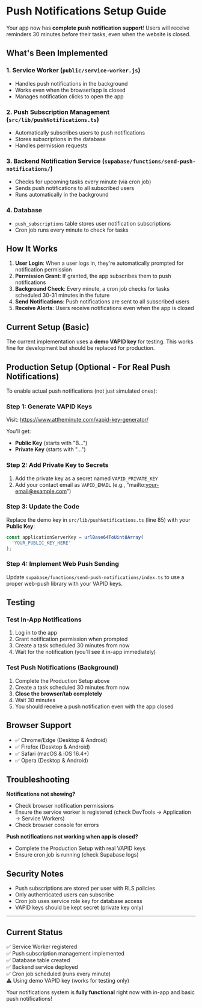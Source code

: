 # Push Notifications Setup Guide

Your app now has **complete push notification support**! Users will receive reminders 30 minutes before their tasks, even when the website is closed.

## What's Been Implemented

### 1. Service Worker (`public/service-worker.js`)
- Handles push notifications in the background
- Works even when the browser/app is closed
- Manages notification clicks to open the app

### 2. Push Subscription Management (`src/lib/pushNotifications.ts`)
- Automatically subscribes users to push notifications
- Stores subscriptions in the database
- Handles permission requests

### 3. Backend Notification Service (`supabase/functions/send-push-notifications/`)
- Checks for upcoming tasks every minute (via cron job)
- Sends push notifications to all subscribed users
- Runs automatically in the background

### 4. Database
- `push_subscriptions` table stores user notification subscriptions
- Cron job runs every minute to check for tasks

## How It Works

1. **User Login**: When a user logs in, they're automatically prompted for notification permission
2. **Permission Grant**: If granted, the app subscribes them to push notifications
3. **Background Check**: Every minute, a cron job checks for tasks scheduled 30-31 minutes in the future
4. **Send Notifications**: Push notifications are sent to all subscribed users
5. **Receive Alerts**: Users receive notifications even when the app is closed

## Current Setup (Basic)

The current implementation uses a **demo VAPID key** for testing. This works fine for development but should be replaced for production.

## Production Setup (Optional - For Real Push Notifications)

To enable actual push notifications (not just simulated ones):

### Step 1: Generate VAPID Keys

Visit: https://www.attheminute.com/vapid-key-generator/

You'll get:
- **Public Key** (starts with "B...")
- **Private Key** (starts with "...")

### Step 2: Add Private Key to Secrets

1. Add the private key as a secret named `VAPID_PRIVATE_KEY`
2. Add your contact email as `VAPID_EMAIL` (e.g., "mailto:your-email@example.com")

### Step 3: Update the Code

Replace the demo key in `src/lib/pushNotifications.ts` (line 85) with your **Public Key**:

```typescript
const applicationServerKey = urlBase64ToUint8Array(
  'YOUR_PUBLIC_KEY_HERE'
);
```

### Step 4: Implement Web Push Sending

Update `supabase/functions/send-push-notifications/index.ts` to use a proper web-push library with your VAPID keys.

## Testing

### Test In-App Notifications
1. Log in to the app
2. Grant notification permission when prompted
3. Create a task scheduled 30 minutes from now
4. Wait for the notification (you'll see it in-app immediately)

### Test Push Notifications (Background)
1. Complete the Production Setup above
2. Create a task scheduled 30 minutes from now
3. **Close the browser/tab completely**
4. Wait 30 minutes
5. You should receive a push notification even with the app closed

## Browser Support

- ✅ Chrome/Edge (Desktop & Android)
- ✅ Firefox (Desktop & Android)
- ✅ Safari (macOS & iOS 16.4+)
- ✅ Opera (Desktop & Android)

## Troubleshooting

**Notifications not showing?**
- Check browser notification permissions
- Ensure the service worker is registered (check DevTools → Application → Service Workers)
- Check browser console for errors

**Push notifications not working when app is closed?**
- Complete the Production Setup with real VAPID keys
- Ensure cron job is running (check Supabase logs)

## Security Notes

- Push subscriptions are stored per user with RLS policies
- Only authenticated users can subscribe
- Cron job uses service role key for database access
- VAPID keys should be kept secret (private key only)

---

## Current Status

✅ Service Worker registered  
✅ Push subscription management implemented  
✅ Database table created  
✅ Backend service deployed  
✅ Cron job scheduled (runs every minute)  
⚠️ Using demo VAPID key (works for testing only)  

Your notifications system is **fully functional** right now with in-app and basic push notifications!
